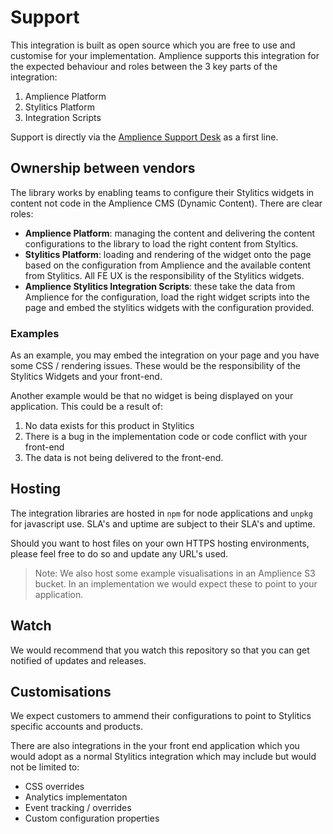 # Support

This integration is built as open source which you are free to use and customise for your implementation. Amplience supports this integration for the expected behaviour and roles between the 3 key parts of the integration:

1. Amplience Platform
2. Stylitics Platform
3. Integration Scripts

Support is directly via the [Amplience Support Desk](https://support.amplience.com) as a first line.

## Ownership between vendors
The library works by enabling teams to configure their Stylitics widgets in content not code in the Amplience CMS (Dynamic Content). There are clear roles:

- **Amplience Platform**: managing the content and delivering the content configurations to the library to load the right content from Styltics.
- **Stylitics Platform**: loading and rendering of the widget onto the page based on the configuration from Amplience and the available content from Stylitics. All FE UX is the responsibility of the Stylitics widgets.
- **Amplience Stylitics Integration Scripts**: these take the data from Amplience for the configuration, load the right widget scripts into the page and embed the stylitics widgets with the configuration provided.

### Examples
As an example, you may embed the integration on your page and you have some CSS / rendering issues. These would be the responsibility of the Stylitics Widgets and your front-end.

Another example would be that no widget is being displayed on your application. This could be a result of:
1. No data exists for this product in Stylitics
2. There is a bug in the implementation code or code conflict with your front-end
3. The data is not being delivered to the front-end.

## Hosting
The integration libraries are hosted in `npm` for node applications and `unpkg` for javascript use. SLA's and uptime are subject to their SLA's and uptime.

Should you want to host files on your own HTTPS hosting environments, please feel free to do so and update any URL's used.

> Note: We also host some example visualisations in an Amplience S3 bucket. In an implementation we would expect these to point to your application.

## Watch
We would recommend that you watch this repository so that you can get notified of updates and releases.

## Customisations
We expect customers to ammend their configurations to point to Stylitics specific accounts and products.

There are also integrations in the your front end application which you would adopt as a normal Stylitics integration which may include but would not be limited to:

- CSS overrides
- Analytics implementaton
- Event tracking / overrides
- Custom configuration properties
